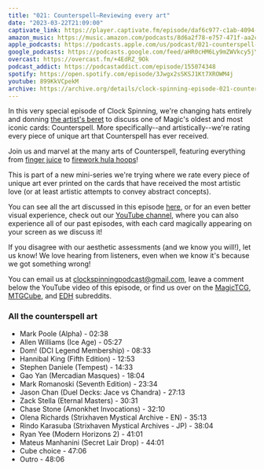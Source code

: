 ```yaml
---
title: "021: Counterspell—Reviewing every art"
date: "2023-03-22T21:09:00"
captivate_link: https://player.captivate.fm/episode/daf6c977-c1ab-4094-974e-07b22f98ab2a
amazon_music: https://music.amazon.com/podcasts/8d6a2f78-e757-471f-aa2c-47afe84c72db/episodes/46a144c9-2c46-499d-ba83-79109108ac3e/clock-spinning%E2%80%94magic-the-gathering-history-021-counterspell-art-review
apple_podcasts: https://podcasts.apple.com/us/podcast/021-counterspell-art-review/id1611106302?i=1000605492310
google_podcasts: https://podcasts.google.com/feed/aHR0cHM6Ly9mZWVkcy5jYXB0aXZhdGUuZm0vY2xvY2stc3Bpbm5pbmcv/episode/ZGFmNmM5NzctYzFhYi00MDk0LTk3NGUtMDdiMjJmOThhYjJh?sa=X&ved=0CAUQkfYCahcKEwjguauno_H9AhUAAAAAHQAAAAAQAQ
overcast: https://overcast.fm/+4EdRZ_9Ok
podcast_addict: https://podcastaddict.com/episode/155074348
spotify: https://open.spotify.com/episode/3Jwgx2sSKSJ1Kt7XROWM4j
youtube: 899KkVCpekM
archive: https://archive.org/details/clock-spinning-episode-021-counterspell-art-review
---
```



In this very special episode of Clock Spinning, we're changing hats entirely and donning [the artist's beret](https://scryfall.com/card/unh/11/fascist-art-director) to discuss one of Magic's oldest and most iconic cards: Counterspell. More specifically--and artistically--we're rating every piece of unique art that Counterspell has ever received.

Join us and marvel at the many arts of Counterspell, featuring everything from [finger juice](https://scryfall.com/card/lea/54/counterspell) to [firework hula hoops](https://scryfall.com/card/ema/43/counterspell)!

This is part of a new mini-series we're trying where we rate every piece of unique art ever printed on the cards that have received the most artistic love (or at least artistic attempts to convey abstract concepts).

You can see all the art discussed in this episode [here](https://scryfall.com/search?q=counterspell+unique%3Aart+prefer%3Aoldest&order=released&dir=asc), or for an even better visual experience, check out our [YouTube channel](https://www.youtube.com/@clockspinning), where you can also experience all of our past episodes, with each card magically appearing on your screen as we discuss it!

If you disagree with our aesthetic assessments (and we know you will!), let us know! We love hearing from listeners, even when we know it's because we got something wrong!

You can email us at clockspinningpodcast@gmail.com, leave a comment below the YouTube video of this episode, or find us over on the [MagicTCG](https://www.reddit.com/r/magicTCG/), [MTGCube](https://www.reddit.com/r/mtgcube/), and [EDH](https://www.reddit.com/r/EDH/) subreddits.

### All the counterspell art

* Mark Poole (Alpha) - 02:38
* Allen Williams (Ice Age) - 05:27
* Dom! (DCI Legend Membership) - 08:33
* Hannibal King (Fifth Edition) - 12:53
* Stephen Daniele (Tempest) - 14:33
* Gao Yan (Mercadian Masques) - 18:04
* Mark Romanoski (Seventh Edition) - 23:34
* Jason Chan (Duel Decks: Jace vs Chandra) - 27:13
* Zack Stella (Eternal Masters) - 30:31
* Chase Stone (Amonkhet Invocations) - 32:10
* Olena Richards (Strixhaven Mystical Archive - EN) - 35:13
* Rindo Karasuba (Strixhaven Mystical Archives - JP) - 38:04
* Ryan Yee (Modern Horizons 2) - 41:01
* Mateus Manhanini (Secret Lair Drop) - 44:01
* Cube choice - 47:06
* Outro - 48:06

